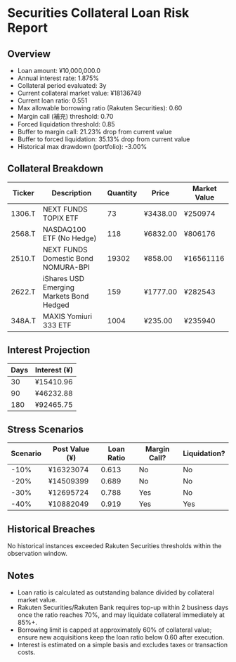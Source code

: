 # Securities Collateral Loan Risk Report

## Overview
- Loan amount: ¥10,000,000.0
- Annual interest rate: 1.875%
- Collateral period evaluated: 3y
- Current collateral market value: ¥18136749
- Current loan ratio: 0.551
- Max allowable borrowing ratio (Rakuten Securities): 0.60
- Margin call (補充) threshold: 0.70
- Forced liquidation threshold: 0.85
- Buffer to margin call: 21.23% drop from current value
- Buffer to forced liquidation: 35.13% drop from current value
- Historical max drawdown (portfolio): -3.00%

## Collateral Breakdown
| Ticker | Description | Quantity | Price | Market Value |
| --- | --- | --- | --- | --- |
| 1306.T | NEXT FUNDS TOPIX ETF | 73 | ¥3438.00 | ¥250974 |
| 2568.T | NASDAQ100 ETF (No Hedge) | 118 | ¥6832.00 | ¥806176 |
| 2510.T | NEXT FUNDS Domestic Bond NOMURA-BPI | 19302 | ¥858.00 | ¥16561116 |
| 2622.T | iShares USD Emerging Markets Bond Hedged | 159 | ¥1777.00 | ¥282543 |
| 348A.T | MAXIS Yomiuri 333 ETF | 1004 | ¥235.00 | ¥235940 |

## Interest Projection
| Days | Interest (¥) |
| --- | --- |
| 30 | ¥15410.96 |
| 90 | ¥46232.88 |
| 180 | ¥92465.75 |

## Stress Scenarios
| Scenario | Post Value (¥) | Loan Ratio | Margin Call? | Liquidation? |
| --- | --- | --- | --- | --- |
| -10% | ¥16323074 | 0.613 | No | No |
| -20% | ¥14509399 | 0.689 | No | No |
| -30% | ¥12695724 | 0.788 | Yes | No |
| -40% | ¥10882049 | 0.919 | Yes | Yes |

## Historical Breaches
No historical instances exceeded Rakuten Securities thresholds within the observation window.
## Notes
- Loan ratio is calculated as outstanding balance divided by collateral market value.
- Rakuten Securities/Rakuten Bank requires top-up within 2 business days once the ratio reaches 70%, and may liquidate collateral immediately at 85%+.
- Borrowing limit is capped at approximately 60% of collateral value; ensure new acquisitions keep the loan ratio below 0.60 after execution.
- Interest is estimated on a simple basis and excludes taxes or transaction costs.
